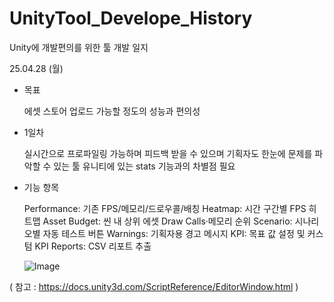 # UnityTool_Develope_History

Unity에 개발편의를 위한 툴 개발 일지

25.04.28 (월)
- 목표
  
  에셋 스토어 업로드 가능할 정도의 성능과 편의성

- 1일차
  
  실시간으로 프로파일링 가능하며 피드백 받을 수 있으며 기획자도 한눈에 문제를 파악할 수 있는 툴
  유니티에 있는 stats 기능과의 차별점 필요
  
- 기능 항목
  
  Performance: 기존 FPS/메모리/드로우콜/배칭
  Heatmap: 시간 구간별 FPS 히트맵
  Asset Budget: 씬 내 상위 에셋 Draw Calls·메모리 순위
  Scenario: 시나리오별 자동 테스트 버튼
  Warnings: 기획자용 경고 메시지
  KPI: 목표 값 설정 및 커스텀 KPI
  Reports: CSV 리포트 추출
  
  ![Image](https://github.com/user-attachments/assets/237d2645-4673-441d-a397-ad4ed99cf5be)
  
( 참고 : https://docs.unity3d.com/ScriptReference/EditorWindow.html  )
